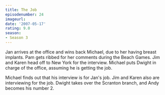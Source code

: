 ```yaml
---
title: The Job
episodenumber: 24
imageurl: 
date: '2007-05-17'
rating: 9.0
season:
- Season 3
---
```


Jan arrives at the office and wins back Michael, due to her having breast implants. Pam gets ribbed for her comments during the Beach Games. Jim and Karen head off to New York for the interview. Michael puts Dwight in charge of the office, assuming he is getting the job.

Michael finds out that his interview is for Jan's job. Jim and Karen also are interviewing for the job. Dwight takes over the Scranton branch, and Andy becomes his number 2.